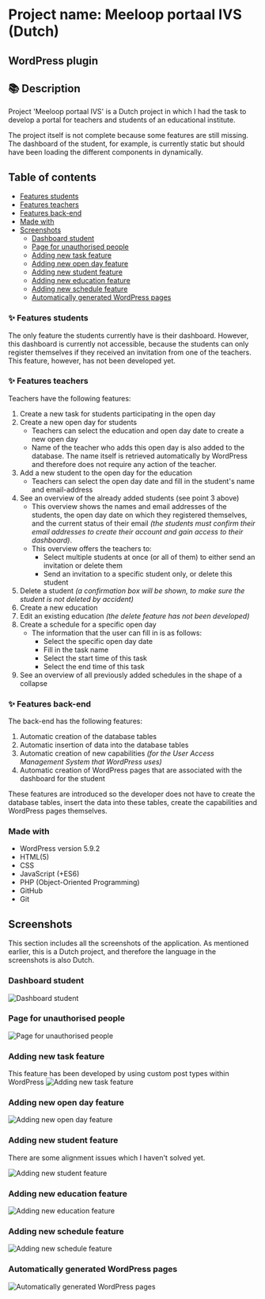 # Project name: Meeloop portaal IVS (Dutch)
## WordPress plugin

## :books: Description
Project 'Meeloop portaal IVS' is a Dutch project in which I had the task to develop a portal for teachers and students of an educational institute.

The project itself is not complete because some features are still missing. The dashboard of the student, for example, is currently static but should have been loading the different components in dynamically.

## Table of contents

- [Features students](#sparkles-features-students)
- [Features teachers](#sparkles-features-teachers)
- [Features back-end](#sparkles-features-back-end)
- [Made with](#made-with)
- [Screenshots](#screenshots)
  - [Dashboard student](#dashboard-student)
  - [Page for unauthorised people](#page-for-unauthorised-people)
  - [Adding new task feature](#adding-new-task-feature)
  - [Adding new open day feature](adding-new-open-day-feature)
  - [Adding new student feature](#adding-new-student-feature)
  - [Adding new education feature](#adding-new-education-feature)
  - [Adding new schedule feature](#adding-new-schedule-feature)
  - [Automatically generated WordPress pages](#automatically-generated-wordpress-pages)

### :sparkles: Features students
The only feature the students currently have is their dashboard.
However, this dashboard is currently not accessible, because the students can only register themselves if they received an invitation
from one of the teachers. This feature, however, has not been developed yet.

### :sparkles: Features teachers
Teachers have the following features:
1. Create a new task for students participating in the open day
2. Create a new open day for students
   * Teachers can select the education and open day date to create a new open day
   * Name of the teacher who adds this open day is also added to the database. The name itself is retrieved automatically by WordPress and therefore does not require any action of the teacher.
3. Add a new student to the open day for the education
   * Teachers can select the open day date and fill in the student's name and email-address
4. See an overview of the already added students (see point 3 above)
   * This overview shows the names and email addresses of the students, the open day date on which they registered themselves, and the current status of their email _(the students must confirm their email addresses to create their account and gain access to their dashboard)_.
   * This overview offers the teachers to:
      * Select multiple students at once (or all of them) to either send an invitation or delete them
      * Send an invitation to a specific student only, or delete this student
5. Delete a student _(a confirmation box will be shown, to make sure the student is not deleted by accident)_
6. Create a new education
7. Edit an existing education _(the delete feature has not been developed)_
8. Create a schedule for a specific open day
   * The information that the user can fill in is as follows:
      * Select the specific open day date
      * Fill in the task name
      * Select the start time of this task
      * Select the end time of this task
9. See an overview of all previously added schedules in the shape of a collapse 

### :sparkles: Features back-end
The back-end has the following features:
1. Automatic creation of the database tables 
2. Automatic insertion of data into the database tables
3. Automatic creation of new capabilities _(for the User Access Management System that WordPress uses)_
4. Automatic creation of WordPress pages that are associated with the dashboard for the student

These features are introduced so the developer does not have to create the database tables, insert the data into these tables, create the  capabilities and WordPress pages themselves.

### Made with
- WordPress version 5.9.2
- HTML(5)
- CSS
- JavaScript (+ES6)
- PHP (Object-Oriented Programming)
- GitHub
- Git

## Screenshots
This section includes all the screenshots of the application.
As mentioned earlier, this is a Dutch project, and therefore the language in the screenshots is also Dutch.

### Dashboard student
![Dashboard student](screenshots/dashboard-student.png)

### Page for unauthorised people
![Page for unauthorised people](screenshots/not-authorised.png)

### Adding new task feature
This feature has been developed by using custom post types within WordPress
![Adding new task feature](screenshots/adding-new-task-feature.png)

### Adding new open day feature
![Adding new open day feature](screenshots/adding-new-open-day-feature.png)

### Adding new student feature
There are some alignment issues which I haven't solved yet.

![Adding new student feature](screenshots/adding-new-student-feature.png)

### Adding new education feature
![Adding new education feature](screenshots/adding-new-education-feature.png)

### Adding new schedule feature
![Adding new schedule feature](screenshots/adding-new-schedule-feature.png)

### Automatically generated WordPress pages
![Automatically generated WordPress pages](screenshots/generated-wordpress-pages.png)

